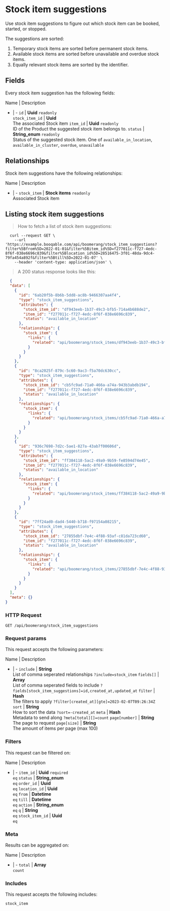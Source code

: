 # Stock item suggestions

Use stock item suggestions to figure out which stock item can be booked,
started, or stopped.

The suggestions are sorted:
  1. Temporary stock items are sorted before permanent stock items.
  2. Available stock items are sorted before unavailable and overdue stock items.
  3. Equally relevant stock items are sorted by the identifier.

## Fields
Every stock item suggestion has the following fields:

Name | Description
- | -
`id` | **Uuid** `readonly`<br>
`stock_item_id` | **Uuid** <br>The associated Stock item
`item_id` | **Uuid** `readonly`<br>ID of the Product the suggested stock item belongs to.
`status` | **String_enum** `readonly`<br>Status of the suggested stock item. One of `available_in_location`, `available_in_cluster`, `overdue`, `unavailable` 


## Relationships
Stock item suggestions have the following relationships:

Name | Description
- | -
`stock_item` | **Stock items** `readonly`<br>Associated Stock item


## Listing stock item suggestions



> How to fetch a list of stock item suggestions:

```shell
  curl --request GET \
    --url 'https://example.booqable.com/api/boomerang/stock_item_suggestions?filter%5Bfrom%5D=2022-01-01&filter%5Bitem_id%5D=f277011c-f727-4edc-8f6f-038e6696c839&filter%5Blocation_id%5D=28516475-3f01-48da-9dc4-79fa454a892f&filter%5Btill%5D=2022-01-07' \
    --header 'content-type: application/json' \
```

> A 200 status response looks like this:

```json
  {
  "data": [
    {
      "id": "6ab20f5b-8b6b-5dd8-ac8b-9466307aa4f4",
      "type": "stock_item_suggestions",
      "attributes": {
        "stock_item_id": "df943eeb-1b37-49c3-bfb5-714a4b688de2",
        "item_id": "f277011c-f727-4edc-8f6f-038e6696c839",
        "status": "available_in_location"
      },
      "relationships": {
        "stock_item": {
          "links": {
            "related": "api/boomerang/stock_items/df943eeb-1b37-49c3-bfb5-714a4b688de2"
          }
        }
      }
    },
    {
      "id": "8ca2025f-879c-5c60-9ac3-f5a70dc630cc",
      "type": "stock_item_suggestions",
      "attributes": {
        "stock_item_id": "cb5fc9ad-71a0-466a-a74a-943b3abdb194",
        "item_id": "f277011c-f727-4edc-8f6f-038e6696c839",
        "status": "available_in_location"
      },
      "relationships": {
        "stock_item": {
          "links": {
            "related": "api/boomerang/stock_items/cb5fc9ad-71a0-466a-a74a-943b3abdb194"
          }
        }
      }
    },
    {
      "id": "936c7698-7d2c-5ae1-827a-43ab7f00606d",
      "type": "stock_item_suggestions",
      "attributes": {
        "stock_item_id": "ff384118-5ac2-49a9-9b59-fe8594d74e45",
        "item_id": "f277011c-f727-4edc-8f6f-038e6696c839",
        "status": "available_in_location"
      },
      "relationships": {
        "stock_item": {
          "links": {
            "related": "api/boomerang/stock_items/ff384118-5ac2-49a9-9b59-fe8594d74e45"
          }
        }
      }
    },
    {
      "id": "7ff24ad0-dad4-5440-b718-f97154a08215",
      "type": "stock_item_suggestions",
      "attributes": {
        "stock_item_id": "27855dbf-7e4c-4f88-93af-c81da723cd60",
        "item_id": "f277011c-f727-4edc-8f6f-038e6696c839",
        "status": "available_in_location"
      },
      "relationships": {
        "stock_item": {
          "links": {
            "related": "api/boomerang/stock_items/27855dbf-7e4c-4f88-93af-c81da723cd60"
          }
        }
      }
    }
  ],
  "meta": {}
}
```

### HTTP Request

`GET /api/boomerang/stock_item_suggestions`

### Request params

This request accepts the following parameters:

Name | Description
- | -
`include` | **String** <br>List of comma seperated relationships `?include=stock_item`
`fields[]` | **Array** <br>List of comma seperated fields to include `?fields[stock_item_suggestions]=id,created_at,updated_at`
`filter` | **Hash** <br>The filters to apply `?filter[created_at][gte]=2023-02-07T09:26:34Z`
`sort` | **String** <br>How to sort the data `?sort=-created_at`
`meta` | **Hash** <br>Metadata to send along `?meta[total][]=count`
`page[number]` | **String** <br>The page to request
`page[size]` | **String** <br>The amount of items per page (max 100)


### Filters

This request can be filtered on:

Name | Description
- | -
`item_id` | **Uuid** `required`<br>`eq`
`status` | **String_enum** <br>`eq`
`order_id` | **Uuid** <br>`eq`
`location_id` | **Uuid** <br>`eq`
`from` | **Datetime** <br>`eq`
`till` | **Datetime** <br>`eq`
`action` | **String_enum** <br>`eq`
`q` | **String** <br>`eq`
`stock_item_id` | **Uuid** <br>`eq`


### Meta

Results can be aggregated on:

Name | Description
- | -
`total` | **Array** <br>`count`


### Includes

This request accepts the following includes:

`stock_item`





